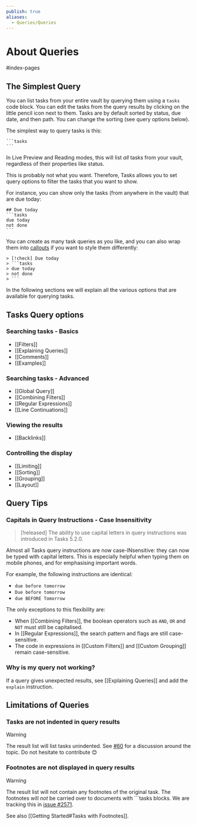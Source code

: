 ```yaml
---
publish: true
aliases:
  - Queries/Queries
---
```


# About Queries

<span class="related-pages">#index-pages</span>

## The Simplest Query

You can list tasks from your entire vault by querying them using a `tasks` code block. You can edit the tasks from the query results by clicking on the little pencil icon next to them.
Tasks are by default sorted by status, due date, and then path. You can change the sorting (see query options below).

The simplest way to query tasks is this:

    ```tasks
    ```

In Live Preview and Reading modes, this will list *all* tasks from your vault, regardless of their properties like status.

This is probably not what you want.
Therefore, Tasks allows you to set query options to filter the tasks that you want to show.

For instance, you can show only the tasks (from anywhere in the vault) that are due today:

    ## Due today
    ```tasks
    due today
    not done
    ```

You can create as many task queries as you like, and you can also wrap them into [callouts](https://help.obsidian.md/Editing+and+formatting/Callouts) if you want to style them differently:

    > [!check] Due today
    > ```tasks
    > due today
    > not done
    > ```

In the following sections we will explain all the various options that are available for querying tasks.

## Tasks Query options

### Searching tasks - Basics

- [[Filters]]
- [[Explaining Queries]]
- [[Comments]]
- [[Examples]]

### Searching tasks - Advanced

- [[Global Query]]
- [[Combining Filters]]
- [[Regular Expressions]]
- [[Line Continuations]]

### Viewing the results

- [[Backlinks]]

### Controlling the display

- [[Limiting]]
- [[Sorting]]
- [[Grouping]]
- [[Layout]]

## Query Tips

### Capitals in Query Instructions - Case Insensitivity

> [!released]
> The ability to use capital letters in query instructions was introduced in Tasks 5.2.0.

Almost all Tasks query instructions are now case-INsensitive: they can now be typed with capital letters. This is especially helpful when typing them on mobile phones, and for emphasising important words.

For example, the following instructions are identical:

- `due before tomorrow`
- `Due before tomorrow`
- `due BEFORE Tomorrow`

The only exceptions to this flexibility are:

- When [[Combining Filters]], the boolean operators such as `AND`, `OR` and `NOT` must still be capitalised.
- In [[Regular Expressions]], the search pattern and flags are still case-sensitive.
- The code in expressions in [[Custom Filters]] and [[Custom Grouping]] remain case-sensitive.

### Why is my query not working?

If a query gives unexpected results, see [[Explaining Queries]] and add the `explain` instruction.

## Limitations of Queries

### Tasks are not indented in query results

> [!warning]
> The result list will list tasks unindented.
See [#60](https://github.com/obsidian-tasks-group/obsidian-tasks/discussions/60) for a discussion around the topic.
Do not hesitate to contribute 😊

### Footnotes are not displayed in query results

> [!warning]
> The result list will not contain any footnotes of the original task.
> The footnotes will *not* be carried over to documents with ```tasks blocks. We are tracking this in [issue #2571](https://github.com/obsidian-tasks-group/obsidian-tasks/issues/2571).

See also [[Getting Started#Tasks with Footnotes]].
